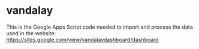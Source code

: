 # vandalay

This is the Google Apps Script code needed to import and process the data used in the website: https://sites.google.com/view/vandalaydashboard/dashboard 

